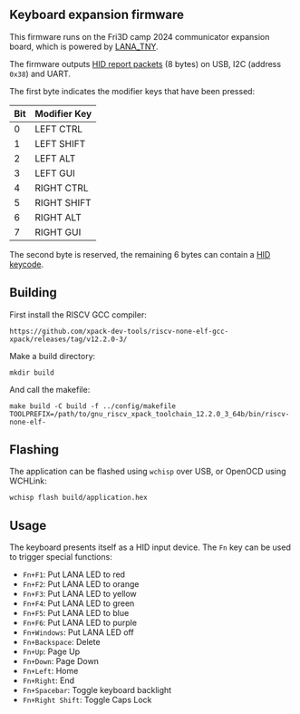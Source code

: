 ## Keyboard expansion firmware

This firmware runs on the Fri3D camp 2024 communicator expansion board, which is powered by [LANA_TNY](https://phyx.be/LANA_TNY).

The firmware outputs [HID report packets](https://files.microscan.com/helpfiles/ms4_help_file/ms-4_help-02-46.html) (8 bytes) on USB, I2C (address ```0x38```) and UART.

The first byte indicates the modifier keys that have been pressed:

| Bit | Modifier Key |
|-|-|
| 0 | LEFT CTRL |
| 1 | LEFT SHIFT |
| 2 | LEFT ALT |
| 3 | LEFT GUI |
| 4 | RIGHT CTRL |
| 5 | RIGHT SHIFT |
| 6 | RIGHT ALT |
| 7 | RIGHT GUI |

The second byte is reserved, the remaining 6 bytes can contain a [HID keycode](https://gist.github.com/MightyPork/6da26e382a7ad91b5496ee55fdc73db2).

## Building

First install the RISCV GCC compiler:

```
https://github.com/xpack-dev-tools/riscv-none-elf-gcc-xpack/releases/tag/v12.2.0-3/
```

Make a build directory:
```
mkdir build
```

And call the makefile:
```
make build -C build -f ../config/makefile TOOLPREFIX=/path/to/gnu_riscv_xpack_toolchain_12.2.0_3_64b/bin/riscv-none-elf-
```

## Flashing

The application can be flashed using ```wchisp``` over USB, or OpenOCD using WCHLink:

```
wchisp flash build/application.hex
```

## Usage

The keyboard presents itself as a HID input device.
The ```Fn``` key can be used to trigger special functions:
 * ```Fn+F1```: Put LANA LED to red
 * ```Fn+F2```: Put LANA LED to orange
 * ```Fn+F3```: Put LANA LED to yellow
 * ```Fn+F4```: Put LANA LED to green
 * ```Fn+F5```: Put LANA LED to blue
 * ```Fn+F6```: Put LANA LED to purple
 * ```Fn+Windows```: Put LANA LED off
 * ```Fn+Backspace```: Delete
 * ```Fn+Up```: Page Up
 * ```Fn+Down```: Page Down
 * ```Fn+Left```: Home
 * ```Fn+Right```: End
 * ```Fn+Spacebar```: Toggle keyboard backlight
 * ```Fn+Right Shift```: Toggle Caps Lock